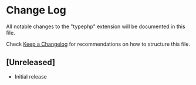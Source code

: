 # Change Log

All notable changes to the "typephp" extension will be documented in this file.

Check [Keep a Changelog](http://keepachangelog.com/) for recommendations on how to structure this file.

## [Unreleased]

- Initial release